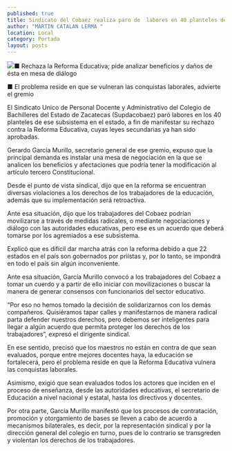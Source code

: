 ```yaml
---
published: true
title: Sindicato del Cobaez realiza paro de  labores en 40 planteles de la entidad
author: "MARTIN CATALAN LERMA "
location: Local
category: Portada
layout: posts
---
```


![](http://i.imgur.com/sp07sDfm.jpg)■ Rechaza la Reforma Educativa; pide analizar beneficios y daños de ésta en mesa de diálogo 

■ El problema reside en que se vulneran las conquistas laborales, advierte el gremio

El Sindicato Unico de Personal Docente y Administrativo del Colegio de Bachilleres del Estado de Zacatecas (Supdacobaez) paró labores en los 40 planteles de ese subsistema en el estado, a fin de manifestar su rechazo contra la Reforma Educativa, cuyas leyes secundarias ya han sido aprobadas.

Gerardo García Murillo, secretario general de ese gremio, expuso que la principal demanda es instalar una mesa de negociación en la que se analicen los beneficios y afectaciones que podría tener la modificación al artículo tercero Constitucional.

Desde el punto de vista sindical, dijo que en la reforma se encuentran diversas violaciones a los derechos de los trabajadores de la educación, además que su implementación será retroactiva.

Ante esa situación, dijo que los trabajadores del Cobaez podrían movilizarse a través de medidas radicales, o mediante negociaciones y diálogo con las autoridades educativas, pero ese es un acuerdo que deberá tomarse por los agremiados a ese subsistema.

Explicó que es difícil dar marcha atrás con la reforma debido a que 22 estados en el país son gobernados por priístas y, por lo tanto, se impondrá en todo el país sin algún inconveniente.

Ante esa situación, García Murillo convocó a los trabajadores del Cobaez a tomar un cuerdo y a partir de ello iniciar con movilizaciones o buscar la manera de generar consensos con funcionarios del sector educativo.

“Por eso no hemos tomado la decisión de solidarizarnos con los demás compañeros. Quisiéramos tapar calles y manifestarnos de manera radical parta defender nuestros derechos, pero debemos ser inteligentes para llegar a algún acuerdo que permita proteger los derechos de los trabajadores”, expresó el dirigente sindical.

En ese sentido, precisó que los maestros no están en contra de que sean evaluados, porque entre mejores docentes haya, la educación se fortalecerá, pero el problema reside en que la Reforma Educativa vulnera las conquistas laborales.

Asimismo, exigió que sean evaluados todos los actores que inciden en el proceso de enseñanza, desde las autoridades educativas, el secretario de Educación a nivel nacional y estatal, hasta los directivos y docentes.

Por otra parte, García Murillo manifestó que los procesos de contratación, promoción y otorgamiento de bases se lleven a cabo de acuerdo a mecanismos bilaterales, es decir, por la representación sindical y por la dirección general del colegio en turno, pues de lo contrario se transgreden y violentan los derechos de los trabajadores.
